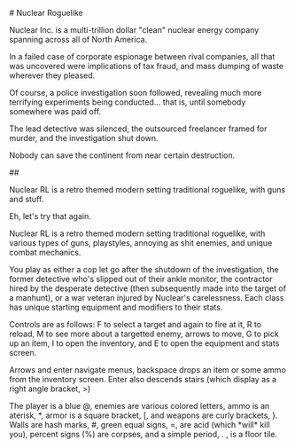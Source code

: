 \# Nuclear Roguelike

Nuclear Inc. is a multi-trillion dollar "clean" nuclear energy company spanning across all of North America.



In a failed case of corporate espionage between rival companies, all that was uncovered were implications of tax fraud, and mass dumping of waste wherever they pleased.



Of course, a police investigation soon followed, revealing much more terrifying experiments being conducted... that is, until somebody somewhere was paid off.



The lead detective was silenced, the outsourced freelancer framed for murder, and the investigation shut down.





Nobody can save the continent from near certain destruction.



\##

Nuclear RL is a retro themed modern setting traditional roguelike, with guns and stuff.



Eh, let's try that again.



Nuclear RL is a retro themed modern setting traditional roguelike, with various types of guns, playstyles, annoying as shit enemies, and unique combat mechanics.



You play as either a cop let go after the shutdown of the investigation, the former detective who's slipped out of their ankle monitor, the contractor hired by the desperate detective (then subsequently made into the target of a manhunt), or a war veteran injured by Nuclear's carelessness. Each class has unique starting equipment and modifiers to their stats.



Controls are as follows: F to select a target and again to fire at it, R to reload, M to see more about a targetted enemy, arrows to move, G to pick up an item, I to open the inventory, and E to open the equipment and stats screen.



Arrows and enter navigate menus, backspace drops an item or some ammo from the inventory screen. Enter also descends stairs (which display as a right angle bracket, >)



The player is a blue @, enemies are various colored letters, ammo is an aterisk, \*, armor is a square bracket, \[, and weapons are curly brackets, }. Walls are hash marks, #, green equal signs, =, are acid (which \*will\* kill you), percent signs (%) are corpses, and a simple period, . , is a floor tile.

